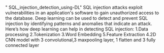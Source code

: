 " SQL_injection_detection_using-DL" 
SQL injection attacks exploit vulnerabilities in an application's software to gain unauthorized access to the database. Deep learning can be used to detect and prevent SQL injection by identifying patterns and anomalies that indicate an attack. Here’s how deep learning can help in detecting SQL injection:
  1.Data processing
  2.Tokenization
  3.Word Embedding
  5.Feature Extraction
  4.2D CNN model with 3 convolutional,3 maxpooling layer, 1 flatten and 3 fully connected layer

